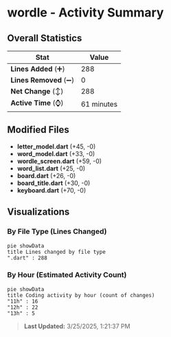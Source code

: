 # wordle - Activity Summary 

## Overall Statistics

| Stat                   | Value                                                             |
| ---------------------- | ----------------------------------------------------------------- |
| **Lines Added** (➕)   | 288                                          |
| **Lines Removed** (➖) | 0                                        |
| **Net Change** (↕)    | 288                |
| **Active Time** (⌚)   | 61 minutes |


## Modified Files
- **letter_model.dart** (+45, -0)
- **word_model.dart** (+33, -0)
- **wordle_screen.dart** (+59, -0)
- **word_list.dart** (+25, -0)
- **board.dart** (+26, -0)
- **board_title.dart** (+30, -0)
- **keyboard.dart** (+70, -0)

## Visualizations

### By File Type (Lines Changed)

```mermaid
pie showData
title Lines changed by file type
".dart" : 288
```

### By Hour (Estimated Activity Count)

```mermaid
pie showData
title Coding activity by hour (count of changes)
"11h" : 16
"12h" : 22
"13h" : 5
```


> **Last Updated:** 3/25/2025, 1:21:37 PM